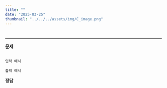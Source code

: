 ```yaml
---
title: "" 
date: "2025-03-25"
thumbnail: "../../../assets/img/C_image.png"
---
```


# 
---

**문제**

```c

```

```
입력 예시

```

```
출력 예시

```

**정답**
```c

```

